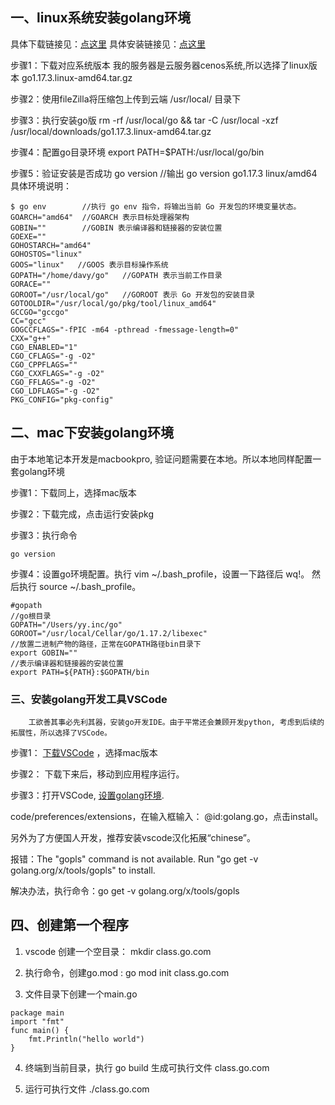 ## 一、linux系统安装golang环境
具体下载链接见：[点这里](https://golang.org/dl/)
具体安装链接见：[点这里](https://golang.org/doc/install)

步骤1：下载对应系统版本
             我的服务器是云服务器cenos系统,所以选择了linux版本 go1.17.3.linux-amd64.tar.gz
             
步骤2：使用fileZilla将压缩包上传到云端 /usr/local/ 目录下

步骤3：执行安装go版
rm -rf /usr/local/go && tar -C /usr/local -xzf /usr/local/downloads/go1.17.3.linux-amd64.tar.gz

步骤4：配置go目录环境
export PATH=$PATH:/usr/local/go/bin

步骤5：验证安装是否成功
go version
//输出 go version go1.17.3 linux/amd64
具体环境说明：

```
$ go env        //执行 go env 指令，将输出当前 Go 开发包的环境变量状态。
GOARCH="amd64"  //GOARCH 表示目标处理器架构
GOBIN=""        //GOBIN 表示编译器和链接器的安装位置
GOEXE=""
GOHOSTARCH="amd64"
GOHOSTOS="linux" 
GOOS="linux"   //GOOS 表示目标操作系统
GOPATH="/home/davy/go"   //GOPATH 表示当前工作目录
GORACE=""
GOROOT="/usr/local/go"   //GOROOT 表示 Go 开发包的安装目录
GOTOOLDIR="/usr/local/go/pkg/tool/linux_amd64"
GCCGO="gccgo"
CC="gcc"
GOGCCFLAGS="-fPIC -m64 -pthread -fmessage-length=0"
CXX="g++"
CGO_ENABLED="1"
CGO_CFLAGS="-g -O2"
CGO_CPPFLAGS=""
CGO_CXXFLAGS="-g -O2"
CGO_FFLAGS="-g -O2"
CGO_LDFLAGS="-g -O2"
PKG_CONFIG="pkg-config"
```
## 二、mac下安装golang环境
由于本地笔记本开发是macbookpro, 验证问题需要在本地。所以本地同样配置一套golang环境

步骤1：下载同上，选择mac版本

步骤2：下载完成，点击运行安装pkg

步骤3：执行命令

```
go version
```

步骤4：设置go环境配置。执行 vim ~/.bash_profile，设置一下路径后 wq!。 然后执行 source ~/.bash_profile。

```
#gopath
//go根目录
GOPATH="/Users/yy.inc/go"
GOROOT="/usr/local/Cellar/go/1.17.2/libexec"
//放置二进制产物的路径，正常在GOPATH路径bin目录下
export GOBIN=""
//表示编译器和链接器的安装位置
export PATH=${PATH}:$GOPATH/bin
```

### 三、安装golang开发工具VSCode
        工欲善其事必先利其器，安装go开发IDE。由于平常还会兼顾开发python, 考虑到后续的拓展性，所以选择了VSCode。
        
步骤1： [下载VSCode](https://code.visualstudio.com/download) ，选择mac版本

步骤2： 下载下来后，移动到应用程序运行。

步骤3：打开VSCode, [设置golang环境](https://code.visualstudio.com/docs/languages/go). 

code/preferences/extensions，在输入框输入： @id:golang.go，点击install。

另外为了方便国人开发，推荐安装vscode汉化拓展“chinese”。

报错：The "gopls" command is not available. Run "go get -v golang.org/x/tools/gopls" to install.

解决办法，执行命令：go get -v golang.org/x/tools/gopls

## 四、创建第一个程序

1. vscode 创建一个空目录： mkdir class.go.com
   
2. 执行命令，创建go.mod :  go mod init class.go.com
   
3. 文件目录下创建一个main.go
   
```
package main
import "fmt"
func main() {
    fmt.Println("hello world")
}
```

4. 终端到当前目录，执行 go build 生成可执行文件 class.go.com
   
5. 运行可执行文件 ./class.go.com
